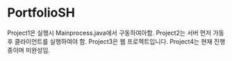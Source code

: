 # PortfolioSH
Project1은 실행시 Mainprocess.java에서 구동하여아함.
Project2는 서버 먼저 가동후 클라이언트를 실행하여야 함.
Project3은 웹 프로젝트입니다.
Project4는 현재 진행중이며 미완성임.
